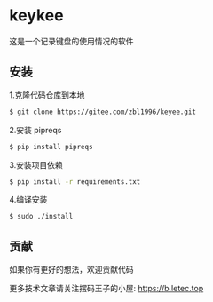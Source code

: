# keykee
这是一个记录键盘的使用情况的软件

## 安装

1.克隆代码仓库到本地

```sh
$ git clone https://gitee.com/zbl1996/keyee.git
```

2.安装 pipreqs
```sh
$ pip install pipreqs
```

3.安装项目依赖

```sh
$ pip install -r requirements.txt
```

4.编译安装
```sh
$ sudo ./install
```

## 贡献

如果你有更好的想法，欢迎贡献代码




更多技术文章请关注摆码王子的小屋: https://b.letec.top

